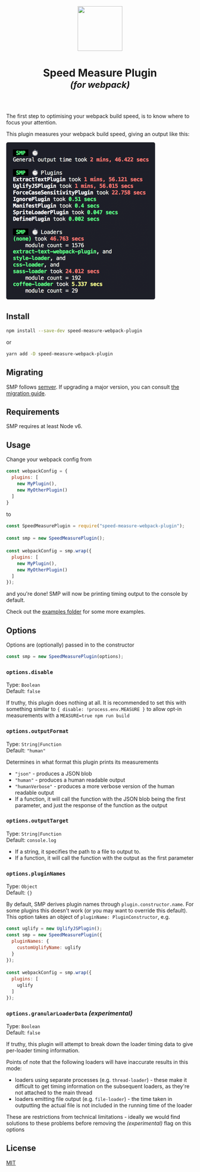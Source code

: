 <div align="center">
  <img width="120" height="120" src="https://rawgit.com/stephencookdev/speed-measure-webpack-plugin/master/logo.svg">
  <h1>
    Speed Measure Plugin
    <div><sup><em>(for webpack)</em></sup></div>
  </h1>
</div>
<br>

The first step to optimising your webpack build speed, is to know where to focus your attention.

This plugin measures your webpack build speed, giving an output like this:

![Preview of Speed Measure Plugin's output](preview.png)

## Install

```bash
npm install --save-dev speed-measure-webpack-plugin
```

or

```bash
yarn add -D speed-measure-webpack-plugin
```

## Migrating

SMP follows [semver](https://semver.org/). If upgrading a major version, you can consult [the migration guide](./migration.md).

## Requirements

SMP requires at least Node v6.

## Usage

Change your webpack config from

```javascript
const webpackConfig = {
  plugins: [
    new MyPlugin(),
    new MyOtherPlugin()
  ]
}
```

to

```javascript
const SpeedMeasurePlugin = require("speed-measure-webpack-plugin");

const smp = new SpeedMeasurePlugin();

const webpackConfig = smp.wrap({
  plugins: [
    new MyPlugin(),
    new MyOtherPlugin()
  ]
});
```

and you're done! SMP will now be printing timing output to the console by default.

Check out the [examples folder](/examples) for some more examples.

## Options

Options are (optionally) passed in to the constructor

```javascript
const smp = new SpeedMeasurePlugin(options);
```

### `options.disable`

Type: `Boolean`<br>
Default: `false`

If truthy, this plugin does nothing at all. It is recommended to set this with something similar to `{ disable: !process.env.MEASURE }` to allow opt-in measurements with a `MEASURE=true npm run build`

### `options.outputFormat`

Type: `String|Function`<br>
Default: `"human"`

Determines in what format this plugin prints its measurements

 * `"json"` - produces a JSON blob
 * `"human"` - produces a human readable output
 * `"humanVerbose"` - produces a more verbose version of the human readable output
 * If a function, it will call the function with the JSON blob being the first parameter, and just the response of the function as the output

### `options.outputTarget`

Type: `String|Function`<br>
Default: `console.log`

* If a string, it specifies the path to a file to output to.
* If a function, it will call the function with the output as the first parameter

### `options.pluginNames`

Type: `Object`<br>
Default: `{}`

By default, SMP derives plugin names through `plugin.constructor.name`. For some
plugins this doesn't work (or you may want to override this default). This option
takes an object of `pluginName: PluginConstructor`, e.g.

```javascript
const uglify = new UglifyJSPlugin();
const smp = new SpeedMeasurePlugin({
  pluginNames: {
    customUglifyName: uglify
  }
});

const webpackConfig = smp.wrap({
  plugins: [
    uglify
  ]
});
```

### `options.granularLoaderData` _(experimental)_

Type: `Boolean`<br>
Default: `false`

If truthy, this plugin will attempt to break down the loader timing data to give per-loader timing information.

Points of note that the following loaders will have inaccurate results in this mode:

 * loaders using separate processes (e.g. `thread-loader`) - these make it difficult to get timing information on the subsequent loaders, as they're not attached to the main thread
 * loaders emitting file output (e.g. `file-loader`) - the time taken in outputting the actual file is not included in the running time of the loader

These are restrictions from technical limitations - ideally we would find solutions to these problems before removing the _(experimental)_ flag on this options

## License

[MIT](/LICENSE)
